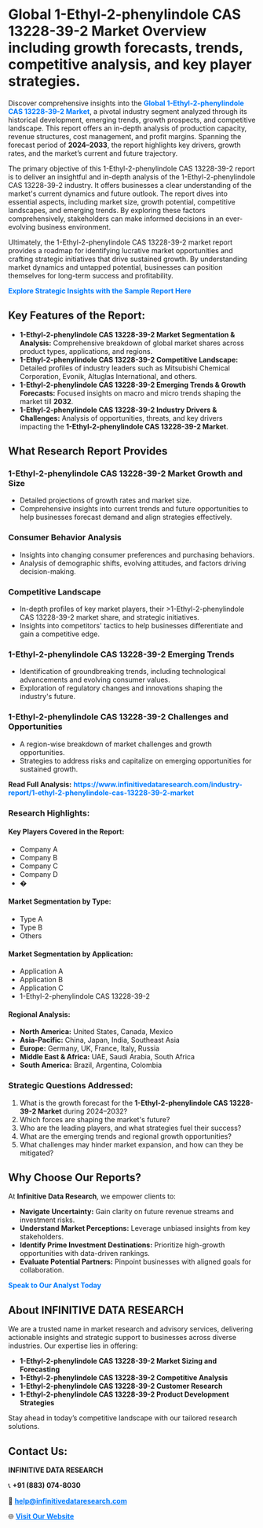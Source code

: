 <h1>Global 1-Ethyl-2-phenylindole CAS 13228-39-2 Market Overview including growth forecasts, trends, competitive analysis, and key player strategies.</h1>
<p>
Discover comprehensive insights into the 
<a href="https://www.infinitivedataresearch.com/industry-report/1-ethyl-2-phenylindole-cas-13228-39-2-market" rel="dofollow" style="color: #007BFF; text-decoration: none;"><strong>Global 1-Ethyl-2-phenylindole CAS 13228-39-2 Market</strong></a>, a pivotal industry segment analyzed through its historical development, emerging trends, growth prospects, and competitive landscape. This report offers an in-depth analysis of production capacity, revenue structures, cost management, and profit margins. Spanning the forecast period of <strong>2024–2033</strong>, the report highlights key drivers, growth rates, and the market’s current and future trajectory.
</p>
<p>
The primary objective of this 1-Ethyl-2-phenylindole CAS 13228-39-2 report is to deliver an insightful and in-depth analysis of the 1-Ethyl-2-phenylindole CAS 13228-39-2 industry. It offers businesses a clear understanding of the market's current dynamics and future outlook. The report dives into essential aspects, including market size, growth potential, competitive landscapes, and emerging trends. By exploring these factors comprehensively, stakeholders can make informed decisions in an ever-evolving business environment.
</p>
<p>
Ultimately, the 1-Ethyl-2-phenylindole CAS 13228-39-2 market report provides a roadmap for identifying lucrative market opportunities and crafting strategic initiatives that drive sustained growth. By understanding market dynamics and untapped potential, businesses can position themselves for long-term success and profitability.
</p>
<p>
<a href="https://www.infinitivedataresearch.com/request-sample/reportId=111821" style="color: #007BFF; text-decoration: none;"><strong>Explore Strategic Insights with the Sample Report Here</strong></a>
</p>

<h2>Key Features of the Report:</h2>
<ul>
<li><strong>1-Ethyl-2-phenylindole CAS 13228-39-2 Market Segmentation & Analysis:</strong> Comprehensive breakdown of global market shares across product types, applications, and regions.</li>
<li><strong>1-Ethyl-2-phenylindole CAS 13228-39-2 Competitive Landscape:</strong> Detailed profiles of industry leaders such as Mitsubishi Chemical Corporation, Evonik, Altuglas International, and others.</li>
<li><strong>1-Ethyl-2-phenylindole CAS 13228-39-2 Emerging Trends & Growth Forecasts:</strong> Focused insights on macro and micro trends shaping the market till <strong>2032</strong>.</li>
<li><strong>1-Ethyl-2-phenylindole CAS 13228-39-2 Industry Drivers & Challenges:</strong> Analysis of opportunities, threats, and key drivers impacting the <strong>1-Ethyl-2-phenylindole CAS 13228-39-2 Market</strong>.</li>
</ul>

<h2>What Research Report Provides</h2>
<h3>1-Ethyl-2-phenylindole CAS 13228-39-2 Market Growth and Size</h3>
<ul>
<li>Detailed projections of growth rates and market size.</li>
<li>Comprehensive insights into current trends and future opportunities to help businesses forecast demand and align strategies effectively.</li>
</ul>

<h3>Consumer Behavior Analysis</h3>
<ul>
<li>Insights into changing consumer preferences and purchasing behaviors.</li>
<li>Analysis of demographic shifts, evolving attitudes, and factors driving decision-making.</li>
</ul>

<h3>Competitive Landscape</h3>
<ul>
<li>In-depth profiles of key market players, their >1-Ethyl-2-phenylindole CAS 13228-39-2 market share, and strategic initiatives.</li>
<li>Insights into competitors' tactics to help businesses differentiate and gain a competitive edge.</li>
</ul>

<h3>1-Ethyl-2-phenylindole CAS 13228-39-2 Emerging Trends</h3>
<ul>
<li>Identification of groundbreaking trends, including technological advancements and evolving consumer values.</li>
<li>Exploration of regulatory changes and innovations shaping the industry's future.</li>
</ul>

<h3>1-Ethyl-2-phenylindole CAS 13228-39-2 Challenges and Opportunities</h3>
<ul>
<li>A region-wise breakdown of market challenges and growth opportunities.</li>
<li>Strategies to address risks and capitalize on emerging opportunities for sustained growth.</li>
</ul>
<p><strong>Read Full Analysis:</strong> <a href="https://www.infinitivedataresearch.com/industry-report/1-ethyl-2-phenylindole-cas-13228-39-2-market" rel="dofollow" style="color: #007BFF; text-decoration: none;"><strong>https://www.infinitivedataresearch.com/industry-report/1-ethyl-2-phenylindole-cas-13228-39-2-market</strong></a></p>
<h3>Research Highlights:</h3>
<h4>Key Players Covered in the Report:</h4>
<ul><li>Company A</li><li>Company B</li><li>Company C</li><li>Company D</li><li>�</li></ul>
<h4>Market Segmentation by Type:</h4>
<ul><li>Type A</li><li>Type B</li><li>Others</li></ul>
<h4>Market Segmentation by Application:</h4>
<ul><li>Application A</li><li>Application B</li><li>Application C</li><li>1-Ethyl-2-phenylindole CAS 13228-39-2</li></ul>

<h4>Regional Analysis:</h4>
<ul>
<li><strong>North America:</strong> United States, Canada, Mexico</li>
<li><strong>Asia-Pacific:</strong> China, Japan, India, Southeast Asia</li>
<li><strong>Europe:</strong> Germany, UK, France, Italy, Russia</li>
<li><strong>Middle East & Africa:</strong> UAE, Saudi Arabia, South Africa</li>
<li><strong>South America:</strong> Brazil, Argentina, Colombia</li>
</ul>

<h3>Strategic Questions Addressed:</h3>
<ol>
<li>What is the growth forecast for the <strong>1-Ethyl-2-phenylindole CAS 13228-39-2 Market</strong> during 2024–2032?</li>
<li>Which forces are shaping the market's future?</li>
<li>Who are the leading players, and what strategies fuel their success?</li>
<li>What are the emerging trends and regional growth opportunities?</li>
<li>What challenges may hinder market expansion, and how can they be mitigated?</li>
</ol>

<h2>Why Choose Our Reports?</h2>
<p>At <strong>Infinitive Data Research</strong>, we empower clients to:</p>
<ul>
<li><strong>Navigate Uncertainty:</strong> Gain clarity on future revenue streams and investment risks.</li>
<li><strong>Understand Market Perceptions:</strong> Leverage unbiased insights from key stakeholders.</li>
<li><strong>Identify Prime Investment Destinations:</strong> Prioritize high-growth opportunities with data-driven rankings.</li>
<li><strong>Evaluate Potential Partners:</strong> Pinpoint businesses with aligned goals for collaboration.</li>
</ul>
<p><a href="https://www.infinitivedataresearch.com/industry-report/1-ethyl-2-phenylindole-cas-13228-39-2-market" rel="dofollow" style="color: #007BFF; text-decoration: none;"><strong>Speak to Our Analyst Today</strong></a></p>

<h2>About INFINITIVE DATA RESEARCH</h2>
<p>We are a trusted name in market research and advisory services, delivering actionable insights and strategic support to businesses across diverse industries. Our expertise lies in offering:</p>
<ul>
<li><strong>1-Ethyl-2-phenylindole CAS 13228-39-2 Market Sizing and Forecasting</strong></li>
<li><strong>1-Ethyl-2-phenylindole CAS 13228-39-2 Competitive Analysis</strong></li>
<li><strong>1-Ethyl-2-phenylindole CAS 13228-39-2 Customer Research</strong></li>
<li><strong>1-Ethyl-2-phenylindole CAS 13228-39-2 Product Development Strategies</strong></li>
</ul>
<p>Stay ahead in today’s competitive landscape with our tailored research solutions.</p>

<h2>Contact Us:</h2>
<p><strong>INFINITIVE DATA RESEARCH</strong></p>
<p>📞 <strong>+91 (883) 074-8030</strong></p>
<p>📧 <strong><a href="mailto:help@infinitivedataresearch.com" style="color: #007BFF;">help@infinitivedataresearch.com</a></strong></p>
<p>🌐 <strong><a href="https://www.infinitivedataresearch.com" rel="dofollow" style="color: #007BFF;">Visit Our Website</a></strong></p>